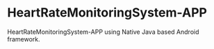 # HeartRateMonitoringSystem-APP
HeartRateMonitoringSystem-APP using Native Java based Android framework.
